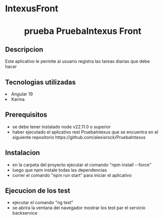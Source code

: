 # IntexusFront


<h1 align="center"> prueba PruebaIntexus Front </h1>


<h2 align="left"> Descripcion</h2>
<p>
Este  aplicativo le permite  al usuario registra las tareas diarias que debe hacer
</p>


<h2 align="left"> Tecnologias utilizadas</h2>
<p>
    <li>Angular 19</li>
    <li>Karma</li>
</p>


<h2 align="left"> Prerequisitos</h2>
<p>
     
<ul> 
        <li> se debe tener instalado  node v22.11.0 o superior</li>
         <li> haber ejecutado el aplicativo rest PruebaIntexus que se encuentra en el siguiente repositorio https://github.com/alexisrock/PruebaIntexus</li>
</ul>
</p>


<h2 align="left"> Instalacion</h2>
<p>
     
<ul> 
        <li> en la carpeta del proyecto ejecutar el comando "npm install --force"  </li>  
        <li>luego que npm  instale todas las dependencias </li>  
        <li> correr el comando "npm run start" para iniciar el aplicativo</li>  
        
</ul>
</p>


<h2 align="left"> Ejecucion de los test</h2>
<p>
     
<ul> 
        <li> ejecutar el comando "ng test"</li>
       <li> se abrira la ventana del navegador mostrar los test par el servicio backservice</li>
</p>

